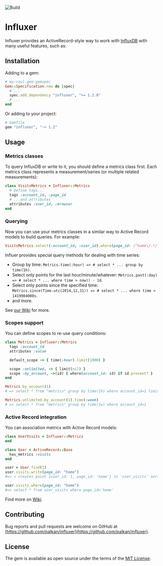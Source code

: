 ![Build](https://github.com/palkan/influxer/workflows/Build/badge.svg)

# Influxer

Influxer provides an ActiveRecord-style way to work with [InfluxDB](https://influxdb.com/) with many useful features, such as:

## Installation

Adding to a gem:

```ruby
# my-cool-gem.gemspec
Gem::Specification.new do |spec|
  # ...
  spec.add_dependency "influxer", ">= 1.2.0"
  # ...
end
```

Or adding to your project:

```ruby
# Gemfile
gem "influxer", "~> 1.2"
```

## Usage

### Metrics classes

To query InfluxDB or write to it, you should define a metrics class first. Each metrics class represents a measurement/series (or multiple related measurements):

```ruby
class VisitsMetrics < Influxer::Metrics
  # Define tags...
  tags :account_id, :page_id
  # ...and attributes
  attributes :user_id, :browser
end
```

### Querying

Now you can use your metrics classes in a similar way to Active Record models to build queries. For example:

```ruby
VisitsMetrics.select(:account_id, :user_id).where(page_id: /^home\/.*/)
```

Influer provides special query methods for dealing with time series:

- Group by time: `Metrics.time(:hour) => # select * ... group by time(1h)`.
- Select only points for the last hour/minute/whatever: `Metrics.past(:day) => # select * ... where time > now() - 1d`.
- Select only points since the specified time: `Metrics.since(Time.utc(2014,12,31)) => # select * ... where time > 1419984000s`.
- and more.

See [our Wiki](https://github.com/palkan/influxer/wiki/Query-methods) for more.

### Scopes support

You can define scopes to re-use query conditions:

```ruby
class Metrics < Influxer::Metrics
  tags :account_id
  attributes :value

  default_scope -> { time(:hour).limit(1000) }

  scope :unlimited, -> { limit(nil) }
  scope :by_account, ->(id) { where(account_id: id) if id.present? }
end

Metrics.by_account(1)
# => select * from "metrics" group by time(1h) where account_id=1 limit 1000

Metrics.unlimited.by_account(1).time(:week)
# => select * from "metrics" group by time(1w) where account_id=1
```

### Active Record integration

You can association metrics with Active Record models:

```ruby
class UserVisits < Influxer::Metrics
end

class User < ActiveRecord::Base
  has_metrics :visits
end

user = User.find(1)
user.visits.write(page_id: "home")
#=> < creates point {user_id: 1, page_id: 'home'} in 'user_visits' series >

user.visits.where(page_id: "home")
#=> select * from user_visits where page_id='home'
```

Find more on [Wiki](https://github.com/palkan/influxer/wiki/ActiveRecord-integration).

## Contributing

Bug reports and pull requests are welcome on GitHub at [https://github.com/palkan/influxer](https://github.com/palkan/influxer).

## License

The gem is available as open source under the terms of the [MIT License](https://opensource.org/licenses/MIT).
